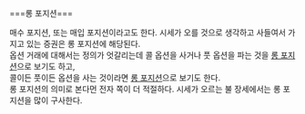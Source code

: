 ===롱 포지션===

매수 포지션, 또는 매입 포지션이라고도 한다. 
시세가 오를 것으로 생각하고 사들여서 가지고 있는 증권은 롱 포지션에 해당된다. <br />
옵션 거래에 대해서는 정의가 엇갈리는데 콜 옵션을 사거나 풋 옵션을 파는 것을 [롱 포지션](https://en.wikipedia.org/wiki/Long_(finance))으로 보기도 하고, <br />
콜이든 풋이든 옵션을 사는 것이라면 [롱 포지션](http://www.investopedia.com/terms/l/long.asp)으로 보기도 한다. <br /> 
롱 포지션의 의미로 본다먼 전자 쪽이 더 적절하다. 시세가 오르는 불 장세에서는 롱 포지션을 많이 구사한다. <br />
